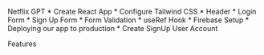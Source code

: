 Netflix GPT
    * Create React App
    * Configure Tailwind CSS
    * Header
    * Login Form
    * Sign Up Form
    * Form Validation
    * useRef Hook
    * Firebase Setup
    * Deploying our app to production
    * Create SignUp User Account


Features